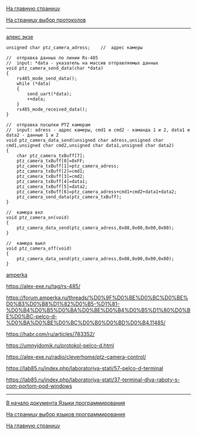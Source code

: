 [На главную страницу](../../README.md)

[На страницу выбор протоколов](../README.md)

---






[алекс экзе](https://alex-exe.ru/radio/cleverhome/ptz-camera-control/)

```
unsigned char ptz_camera_adress;	//	адрес камеры

//	отправка данных по линии Rs-485
//	input: *data - указатель на массив отправляемых данных
void ptz_camera_send_data(char *data)
{
	rs485_mode_send_data();
	while (*data) 
	{
		send_uart(*data);
		++data;
	}
	rs485_mode_received_data();
}

//	отправка посылки PTZ камерам
//	input: adress - адрес камеры, cmd1 и cmd2 - каманда 1 и 2, data1 и data2 - данные 1 и 2
void ptz_camera_data_send(unsigned char adress,unsigned char cmd1,unsigned char cmd2,unsigned char data1,unsigned char data2)
{
	char ptz_camera_txBuff[7];
	ptz_camera_txBuff[0]=0xFF;
	ptz_camera_txBuff[1]=ptz_camera_adress;
	ptz_camera_txBuff[2]=cmd1;
	ptz_camera_txBuff[3]=cmd2;
	ptz_camera_txBuff[4]=data1;
	ptz_camera_txBuff[5]=data2;
	ptz_camera_txBuff[6]=ptz_camera_adress+cmd1+cmd2+data1+data2;
	ptz_camera_send_data(ptz_camera_txBuff);
}

//	камера вкл
void ptz_camera_on(void)
{
	ptz_camera_data_send(ptz_camera_adress,0x88,0x00,0x00,0x00);
}

//	камера выкл
void ptz_camera_off(void)
{
	ptz_camera_data_send(ptz_camera_adress,0x08,0x00,0x00,0x00);
}
```

[amperka](http://mypractic-forum.ru/viewtopic.php?t=44)

https://alex-exe.ru/tag/rs-485/

https://forum.amperka.ru/threads/%D0%9F%D0%BE%D0%BC%D0%BE%D0%B3%D0%B8%D1%82%D0%B5-%D1%81-%D0%B4%D0%B5%D0%BA%D0%BE%D0%B4%D0%B5%D1%80%D0%BE%D0%BC-pelco-d-%D0%BA%D0%BE%D0%BC%D0%B0%D0%BD%D0%B4.11485/

https://habr.com/ru/articles/783352/

https://umnyjdomik.ru/protokol-pelco-d.html

https://alex-exe.ru/radio/cleverhome/ptz-camera-control/

https://lab85.ru/index.php/laboratoriya-stati/57-pelco-d-terminal

https://lab85.ru/index.php/laboratoriya-stati/37-terminal-dlya-raboty-s-com-portom-pod-windows





---

[В начало документа Языки программирования](#языки-программирования)

[На страницу выбор языков программирования](../README.md)

[На главную страницу](../../README.md)